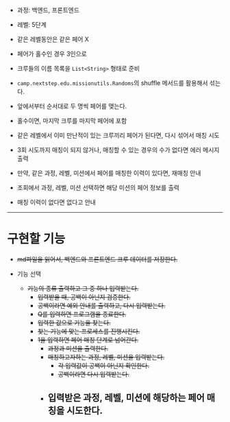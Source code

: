- 과정: 백엔드, 프론트엔드
- 레벨: 5단계

- 같은 레벨동안은 같은 페어 X
- 페어가 홀수인 경우 3인으로

- 크루들의 이름 목록을 `List<String>` 형태로 준비
- `camp.nextstep.edu.missionutils.Randoms`의 shuffle 메서드를 활용해서 섞는다.
- 앞에서부터 순서대로 두 명씩 페어를 맺는다.
- 홀수이면, 마지막 크루를 마지막 페어에 포함
- 같은 레벨에서 이미 만난적이 있는 크루끼리 페어가 된다면, 다시 섞어서 매칭 시도
- 3회 시도까지 매칭이 되지 않거나, 매칭할 수 있는 경우의 수가 없다면 에러 메시지 출력
- 만약, 같은 과정, 레벨, 미션에서 페어를 매칭한 이력이 있다면, 재매칭 안내

- 조회에서 과정, 레벨, 미션 선택하면 해당 미션의 페어 정보를 출력
- 매칭 이력이 없다면 없다고 안내

---

# 구현할 기능
- ~~md파일을 읽어서, 백엔드와 프론트엔드 크루 데이터를 저장한다.~~

- 기능 선택
    - ~~기능의 종류 출력하고 그 중 하나 입력받는다.~~
        - ~~입력받을 때, 공백이 아닌지 검증한다.~~
        - ~~공백이라면 예외 안내를 출력하고, 다시 입력받는다.~~
        - ~~Q를 입력하면 프로그램을 종료한다.~~
        - ~~입력한 값으로 기능을 찾는다.~~
        - ~~찾는 기능에 맞는 프로세스를 진행시킨다.~~
        - ~~1을 입력하면 페어 매칭 단계로 넘어간다.~~
          - ~~과정과 미션을 출력한다.~~
          - ~~매칭하고자하는 과정, 레벨, 미션을 입력받는다.~~
            - ~~각 입력값이 공백이 아닌지 확인한다.~~
            - ~~공백이라면 다시 입력받는다.~~
          - 입력받은 과정, 레벨, 미션에 해당하는 페어 매칭을 시도한다.
            - 